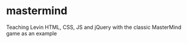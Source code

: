 mastermind
==========

Teaching Levin HTML, CSS, JS and jQuery with the classic MasterMind game as an example